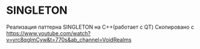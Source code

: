 # SINGLETON
Реализация паттерна SINGLETON на С++(работает с QT)
Скопировано с https://www.youtube.com/watch?v=yrc8qglmCyw&t=770s&ab_channel=VoidRealms

